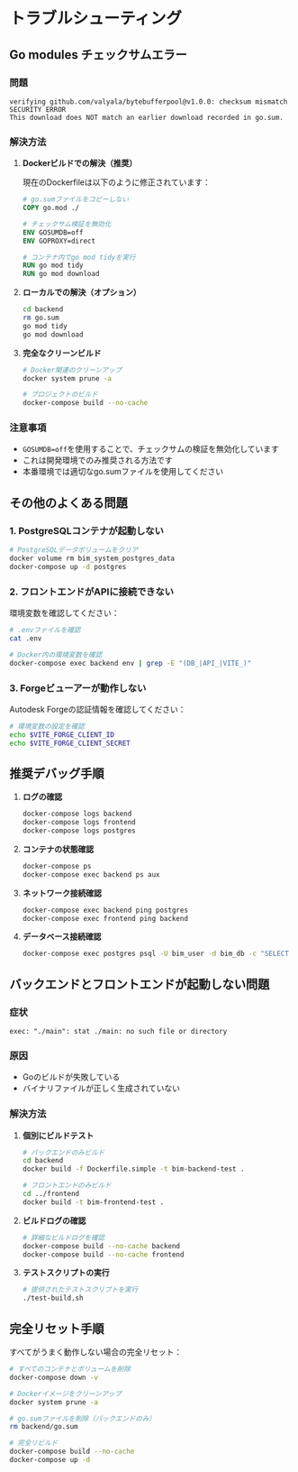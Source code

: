 # トラブルシューティング

## Go modules チェックサムエラー

### 問題
```
verifying github.com/valyala/bytebufferpool@v1.0.0: checksum mismatch
SECURITY ERROR
This download does NOT match an earlier download recorded in go.sum.
```

### 解決方法

1. **Dockerビルドでの解決（推奨）**
   
   現在のDockerfileは以下のように修正されています：
   ```dockerfile
   # go.sumファイルをコピーしない
   COPY go.mod ./
   
   # チェックサム検証を無効化
   ENV GOSUMDB=off
   ENV GOPROXY=direct
   
   # コンテナ内でgo mod tidyを実行
   RUN go mod tidy
   RUN go mod download
   ```

2. **ローカルでの解決（オプション）**
   ```bash
   cd backend
   rm go.sum
   go mod tidy
   go mod download
   ```

3. **完全なクリーンビルド**
   ```bash
   # Docker関連のクリーンアップ
   docker system prune -a
   
   # プロジェクトのビルド
   docker-compose build --no-cache
   ```

### 注意事項
- `GOSUMDB=off`を使用することで、チェックサムの検証を無効化しています
- これは開発環境でのみ推奨される方法です
- 本番環境では適切なgo.sumファイルを使用してください

## その他のよくある問題

### 1. PostgreSQLコンテナが起動しない
```bash
# PostgreSQLデータボリュームをクリア
docker volume rm bim_system_postgres_data
docker-compose up -d postgres
```

### 2. フロントエンドがAPIに接続できない
環境変数を確認してください：
```bash
# .envファイルを確認
cat .env

# Docker内の環境変数を確認
docker-compose exec backend env | grep -E "(DB_|API_|VITE_)"
```

### 3. Forgeビューアーが動作しない
Autodesk Forgeの認証情報を確認してください：
```bash
# 環境変数の設定を確認
echo $VITE_FORGE_CLIENT_ID
echo $VITE_FORGE_CLIENT_SECRET
```

## 推奨デバッグ手順

1. **ログの確認**
   ```bash
   docker-compose logs backend
   docker-compose logs frontend
   docker-compose logs postgres
   ```

2. **コンテナの状態確認**
   ```bash
   docker-compose ps
   docker-compose exec backend ps aux
   ```

3. **ネットワーク接続確認**
   ```bash
   docker-compose exec backend ping postgres
   docker-compose exec frontend ping backend
   ```

4. **データベース接続確認**
   ```bash
   docker-compose exec postgres psql -U bim_user -d bim_db -c "SELECT 1;"
   ```

## バックエンドとフロントエンドが起動しない問題

### 症状
```
exec: "./main": stat ./main: no such file or directory
```

### 原因
- Goのビルドが失敗している
- バイナリファイルが正しく生成されていない

### 解決方法

1. **個別にビルドテスト**
   ```bash
   # バックエンドのみビルド
   cd backend
   docker build -f Dockerfile.simple -t bim-backend-test .
   
   # フロントエンドのみビルド
   cd ../frontend
   docker build -t bim-frontend-test .
   ```

2. **ビルドログの確認**
   ```bash
   # 詳細なビルドログを確認
   docker-compose build --no-cache backend
   docker-compose build --no-cache frontend
   ```

3. **テストスクリプトの実行**
   ```bash
   # 提供されたテストスクリプトを実行
   ./test-build.sh
   ```

## 完全リセット手順

すべてがうまく動作しない場合の完全リセット：

```bash
# すべてのコンテナとボリュームを削除
docker-compose down -v

# Dockerイメージをクリーンアップ
docker system prune -a

# go.sumファイルを削除（バックエンドのみ）
rm backend/go.sum

# 完全リビルド
docker-compose build --no-cache
docker-compose up -d
```